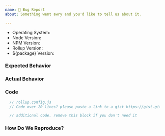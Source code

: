 ```yaml
---
name: 🐞 Bug Report
about: Something went awry and you'd like to tell us about it.

---
```


<!--
  ⚡️ katchow! We 💛 issues.

  Please - do not - remove this template.
  Please - do not - skip or remove parts of this template.
  Or your issue may be closed as invalid.

  👉🏽 Need support, advice, or help? Don't open an issue!
  Head to https://gitter.im/rollup/rollup or https://stackoverflow.com/questions/tagged/rollupjs

  ❤️ Rollup? Please consider supporting our collective:
  👉 https://opencollective.com/rollup/donate
-->

* Operating System:
* Node Version:
* NPM Version:
* Rollup Version:
* ${package} Version:

### Expected Behavior


### Actual Behavior


### Code

```js
  // rollup.config.js
  // Code over 20 lines? please paste a link to a gist https://gist.github.com.
```

```js
  // additional code. remove this block if you don't need it
```

### How Do We Reproduce?

<!--
  Remove this section if not reporting a bug.

  If your Rollup config is meaty 🍖 and over 50 lines long, please provide a URL
  to a repo for your app that we can use to reproduce.
-->
